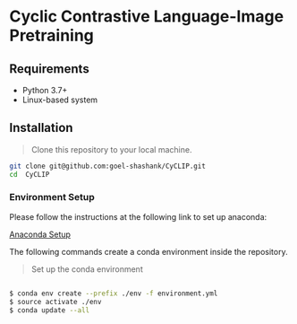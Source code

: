 
# Cyclic Contrastive Language-Image Pretraining

## Requirements
 
- Python 3.7+
- Linux-based system

## Installation

>Clone this repository to your local machine.
```bash
git clone git@github.com:goel-shashank/CyCLIP.git
cd  CyCLIP
```

### Environment Setup

Please follow the instructions at the following link to set up anaconda:

[Anaconda Setup](https://docs.anaconda.com/anaconda/install/index.html)

The following commands create a conda environment inside the repository. 

> Set up the conda environment

```bash

$ conda env create --prefix ./env -f environment.yml
$ source activate ./env
$ conda update --all
```

